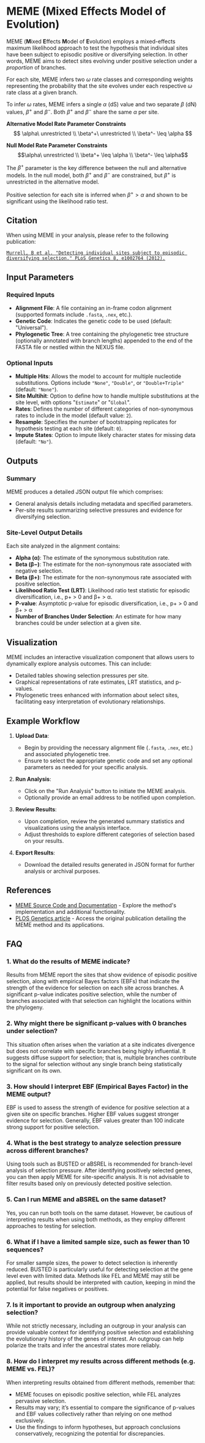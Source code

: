 # MEME (Mixed Effects Model of Evolution)

MEME (**M**ixed **E**ffects **M**odel of **E**volution) employs a mixed-effects
maximum likelihood approach to test the hypothesis that individual sites have
been subject to episodic positive or diversifying selection. In other words,
MEME aims to detect sites evolving under positive selection under a _proportion_
of branches.

For each site, MEME infers two $\omega$ rate classes and corresponding weights
representing the probability that the site evolves under each respective
$\omega$ rate class at a given branch.

To infer $\omega$ rates, MEME infers a single $\alpha$ (dS) value and two
separate $\beta$ (dN) values, $\beta^+$ and $\beta^-$. Both $\beta^+$ and $\beta^-$
share the same $\alpha$ per site.

**Alternative Model Rate Parameter Constraints**
$$ \alpha\ unrestricted \\ \beta^+\ unrestricted \\ \beta^- \leq \alpha $$

**Null Model Rate Parameter Constraints**
$$\alpha\ unrestricted \\ \beta^+ \leq \alpha \\ \beta^- \leq \alpha$$

The $\beta^+$ parameter is the key difference between the null and alternative
models. In the null model, both $\beta^+$ and $\beta^-$ are constrained, but
$\beta^+$ is unrestricted in the alternative model.

Positive selection for each site is inferred when $\beta^+ > \alpha$ and shown
to be significant using the likelihood ratio test.

## Citation

When using MEME in your analysis, please refer to the following publication:

[`Murrell, B et
al. "Detecting individual sites subject to episodic diversifying selection."
PLoS Genetics 8, e1002764
(2012).`](http://dx.doi.org/10.1371/journal.pgen.1002764)

## Input Parameters

### Required Inputs

- **Alignment File**: A file containing an in-frame codon alignment (supported formats include `.fasta`, `.nex`, etc.).
- **Genetic Code**: Indicates the genetic code to be used (default: "Universal").
- **Phylogenetic Tree**: A tree containing the phylogenetic tree structure (optionally annotated with branch lengths) appended to the end of the FASTA file or nestled within the NEXUS file.

### Optional Inputs

- **Multiple Hits**: Allows the model to account for multiple nucleotide substitutions. Options include `"None"`, `"Double"`, or `"Double+Triple"` (default: `"None"`).
- **Site Multihit**: Option to define how to handle multiple substitutions at the site level, with options "`Estimate`" or "`Global`".
- **Rates**: Defines the number of different categories of non-synonymous rates to include in the model (default value: `2`).
- **Resample**: Specifies the number of bootstrapping replicates for hypothesis testing at each site (default: `0`).
- **Impute States**: Option to impute likely character states for missing data (default: `"No"`).

## Outputs

### Summary

MEME produces a detailed JSON output file which comprises:

- General analysis details including metadata and specified parameters.
- Per-site results summarizing selective pressures and evidence for diversifying selection.

### Site-Level Output Details

Each site analyzed in the alignment contains:

- **Alpha (α)**: The estimate of the synonymous substitution rate.
- **Beta (β−)**: The estimate for the non-synonymous rate associated with negative selection.
- **Beta (β+)**: The estimate for the non-synonymous rate associated with positive selection.
- **Likelihood Ratio Test (LRT)**: Likelihood ratio test statistic for episodic diversification, i.e., p+ > 0 and β+ > α.
- **P-value**: Asymptotic p-value for episodic diversification, i.e., p+ > 0 and β+ > α
- **Number of Branches Under Selection**: An estimate for how many branches could be under selection at a given site.

## Visualization

MEME includes an interactive visualization component that allows users to dynamically explore analysis outcomes. This can include:

- Detailed tables showing selection pressures per site.
- Graphical representations of rate estimates, LRT statistics, and p-values.
- Phylogenetic trees enhanced with information about select sites, facilitating easy interpretation of evolutionary relationships.

## Example Workflow

1. **Upload Data**:

   - Begin by providing the necessary alignment file (`.fasta`, `.nex`, etc.) and associated phylogenetic tree.
   - Ensure to select the appropriate genetic code and set any optional parameters as needed for your specific analysis.

2. **Run Analysis**:

   - Click on the "Run Analysis" button to initiate the MEME analysis.
   - Optionally provide an email address to be notified upon completion.

3. **Review Results**:

   - Upon completion, review the generated summary statistics and visualizations using the analysis interface.
   - Adjust thresholds to explore different categories of selection based on your results.

4. **Export Results**:
   - Download the detailed results generated in JSON format for further analysis or archival purposes.

## References

- [MEME Source Code and Documentation](https://github.com/veg/hyphy) - Explore the method's implementation and additional functionality.
- [PLOS Genetics article](https://doi.org/10.1371/journal.pgen.1002764) - Access the original publication detailing the MEME method and its applications.

## FAQ

### 1. What do the results of MEME indicate?

Results from MEME report the sites that show evidence of episodic positive
selection, along with empirical Bayes factors (EBFs) that indicate the strength
of the evidence for selection on each site across branches. A significant
p-value indicates positive selection, while the number of branches associated
with that selection can highlight the locations within the phylogeny.

### 2. Why might there be significant p-values with 0 branches under selection?

This situation often arises when the variation at a site indicates divergence
but does not correlate with specific branches being highly influential. It
suggests diffuse support for selection; that is, multiple branches contribute
to the signal for selection without any single branch being statistically
significant on its own.

### 3. How should I interpret EBF (Empirical Bayes Factor) in the MEME output?

EBF is used to assess the strength of evidence for positive selection at a
given site on specific branches. Higher EBF values suggest stronger evidence
for selection. Generally, EBF values greater than 100 indicate strong support
for positive selection.

### 4. What is the best strategy to analyze selection pressure across different branches?

Using tools such as BUSTED or aBSREL is recommended for branch-level analysis
of selection pressure. After identifying positively selected genes, you can
then apply MEME for site-specific analysis. It is not advisable to filter
results based only on previously detected positive selection.

### 5. Can I run MEME and aBSREL on the same dataset?

Yes, you can run both tools on the same dataset. However, be cautious of
interpreting results when using both methods, as they employ different
approaches to testing for selection.

### 6. What if I have a limited sample size, such as fewer than 10 sequences?

For smaller sample sizes, the power to detect selection is inherently reduced.
BUSTED is particularly useful for detecting selection at the gene level even
with limited data. Methods like FEL and MEME may still be applied, but results
should be interpreted with caution, keeping in mind the potential for false
negatives or positives.

### 7. Is it important to provide an outgroup when analyzing selection?

While not strictly necessary, including an outgroup in your analysis can
provide valuable context for identifying positive selection and establishing
the evolutionary history of the genes of interest. An outgroup can help
polarize the traits and infer the ancestral states more reliably.

### 8. How do I interpret my results across different methods (e.g. MEME vs. FEL)?

When interpreting results obtained from different methods, remember that:

- MEME focuses on episodic positive selection, while FEL analyzes pervasive selection.
- Results may vary; it’s essential to compare the significance of p-values and EBF values collectively rather than relying on one method exclusively.
- Use the findings to inform hypotheses, but approach conclusions conservatively, recognizing the potential for discrepancies.
